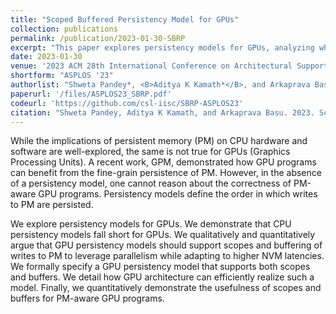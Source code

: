 ```yaml
---
title: "Scoped Buffered Persistency Model for GPUs"
collection: publications
permalink: /publication/2023-01-30-SBRP
excerpt: "This paper explores persistency models for GPUs, analyzing whether CPU persistency models are suitable for GPU architecture and the needs of GPU applications (spoiler: they aren't). We investigate how to express persistency models for intra-thread and inter-thread persist memory order (PMO) for GPU programs. We then look at how to design the hardware architecture necessary to implement these operations efficiently."
date: 2023-01-30
venue: '2023 ACM 28th International Conference on Architectural Support for Programming Languages and Operating Systems (ASPLOS)'
shortform: "ASPLOS '23"
authorlist: "Shweta Pandey*, <B>Aditya K Kamath*</B>, and Arkaprava Basu"
paperurl: '/files/ASPLOS23_SBRP.pdf'
codeurl: 'https://github.com/csl-iisc/SBRP-ASPLOS23'
citation: "Shweta Pandey, Aditya K Kamath, and Arkaprava Basu. 2023. Scoped Buffered Persistency Model for GPUs. In Proceedings of the 28th ACM International Conference on Architectural Support for Programming Languages and Operating Systems, Volume 2 (ASPLOS 2023). Association for Computing Machinery, New York, NY, USA, 688–701. https://doi.org/10.1145/3575693.3575749"
---
```

While the implications of persistent memory (PM) on CPU hardware and software are well-explored, the same is not true for GPUs (Graphics Processing Units). A recent work, GPM, demonstrated how GPU programs can benefit from the fine-grain persistence of PM. However, in the absence of a persistency model, one cannot reason about the correctness of PM-aware GPU programs. Persistency models define the order in which writes to PM are persisted.

We explore persistency models for GPUs. We demonstrate that CPU persistency models fall short for GPUs. We qualitatively and quantitatively argue that GPU persistency models should support scopes and buffering of writes to PM to leverage parallelism while adapting to higher NVM latencies. We formally specify a GPU persistency model that supports both scopes and buffers. We detail how GPU architecture can efficiently realize such a model. Finally, we quantitatively demonstrate the usefulness of scopes and buffers for PM-aware GPU programs.
